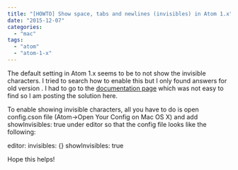 ```yaml
---
title: "[HOWTO] Show space, tabs and newlines (invisibles) in Atom 1.x"
date: "2015-12-07"
categories: 
  - "mac"
tags: 
  - "atom"
  - "atom-1-x"
---
```


The default setting in Atom 1.x seems to be to not show the invisible characters. I tried to search how to enable this but I only found answers for old version . I had to go to the [documentation page](https://atom.io/docs/latest/using-atom-basic-customization) which was not easy to find so I am posting the solution here.

To enable showing invisible characters, all you have to do is open config.cson file (Atom->Open Your Config on Mac OS X) and add showInvisibles: true under editor so that the config file looks like the following:

  editor:
    invisibles: {}
    showInvisibles: true

Hope this helps!

